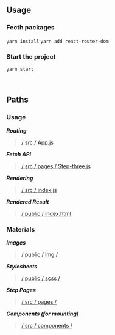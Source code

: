 ## Usage
### Fecth packages
`yarn install`
`yarn add react-router-dom`
### Start the project
`yarn start`

<br>

## Paths
### Usage
***Routing***
<br>

> [/ src / App.js](https://github.com/heyoboo/purchasing-process/blob/main/src/App.js)

***Fetch API***
<br>

> [/ src / pages / Step-three.js](https://github.com/heyoboo/purchasing-process/blob/V2/src/pages/Step-three.js)

***Rendering***
<br>

> [/ src / index.js](https://github.com/heyoboo/purchasing-process/blob/main/src/index.js)

***Rendered Result***
<br>

> [/ public / index.html](https://github.com/heyoboo/purchasing-process/blob/main/public/index.html)

### Materials
***Images***
<br>

> [/ public / img /](https://github.com/heyoboo/purchasing-process/tree/main/public/img)

***Stylesheets***
<br>

> [/ public / scss /](https://github.com/heyoboo/purchasing-process/tree/main/public/scss)

***Step Pages***
<br>

> [/ src / pages /](https://github.com/heyoboo/purchasing-process/tree/main/src/pages)

***Components (for mounting)***
<br>

> [/ src / components /](https://github.com/heyoboo/purchasing-process/tree/main/src/components)

